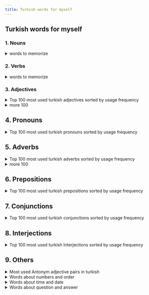 ```yaml
---
title: Turkish words for myself
---
```


## Turkish words for myself

### 1. Nouns

<details markdown=1>
<summary>words to memorize</summary>

1. başarı - success
2. sınav - exam
3. çevre - environment
4. özgürlük - freedom
5. aşama - stage, phase
6. çözüm - solution
7. toplum - society
8. ilgi - interest, attention
9. durum - situation, status
10. ayrıntı - detail
11. mücadele - struggle, fight
12. özlemek - miss
13. laf - word, talk
14. amaç - goal, aim
15. kural - rule
16. moral - morale
17. olay - event, incident
18. önem - importance
19. özellik - feature
20. aday - candidate
21. alışkanlık - habit
22. arama - search, inquiry
23. barış - peace
24. belge - document, certificate
25. beyin - brain
26. bez - cloth, fabric
27. biber - pepper
28. birey - individual
29. bitki - plant
30. börek - pastry, pie
31. boşver - never mind, forget it
32. cebir - algebra
33. cep - pocket
34. cephe - front, facade
35. çaba - effort, attempt
36. çamaşır - laundry
37. çatı - roof, ceiling
38. çek - check, draft
39. çekiç - hammer
40. çeviri - translation, interpretation
41. çift - pair, couple
42. çimento - cement
43. çizgi - line, stripe
44. çorap - sock
45. dalga - wave
46. damar - vein, artery
47. darbe - coup, blow
48. davet - invitation
49. değişim - change, exchange
50. dönüşüm - conversion, transformation
51. deli - crazy, mad
52. deneme - trial, experiment
53. depo - storage
54. derinlik - depth
55. dernek - association, society
56. dev - giant, huge
57. dezavantaj - disadvantage
58. diğer - other, another
59. dinlenme - rest, relaxation
60. doğa - nature
61. dolap - cupboard, closet
62. domuz - pig
63. dondurma - ice cream
64. dönem - period, term
65. duvar - wall
66. duyuru - announcement, notice
67. düğün - wedding
68. düşük - low, inferior
69. düzen - order, organization
70. egoist - selfish, egotistical
71. eleştiri - criticism, review
72. emlak - real estate, property
73. emniyet - safety, security
74. engel - obstacle, barrier
75. enteresan - interesting, curious
76. envanter - inventory, list
77. eş - spouse, partner
78. etkileşim - interaction, influence
79. evrim - evolution
80. farkındalık - awareness, consciousness
81. fatura - bill, invoice
82. finans - finance
83. fırtına - storm, tempest
84. garaj - garage
85. genel - general, common
86. gizli - secret, hidden
87. gölge - shadow

</details>

### 2. Verbs

<details markdown=1>
<summary>words to memorize</summary>

1. bulmak - to find
2. etkilemek - to affect, influence
3. anlamak - to understand
4. düşünmek - to think
5. yapmamak - to not do, avoid
6. yapılabilen - can be done, possible
7. yapılabilmesi - possibility of being done
8. düzenlemek - to arrange, organize
9. kalmamak - to not stay, to not remain
10. savunmak - to defend, advocate
11. sürmek - to continue, last
12. özetlemek - to summarize
13. uğramak - to visit, stop by
14. ilgilenmek - to be interested in, to take care of
15. başarmak - to succeed, accomplish
16. belirtmek - to indicate, state
17. izlemek - to watch, follow
18. ödemek - to pay
19. yararlanmak - to benefit from, take advantage of
20. bulundurmak - to keep, have
21. etkileşime girmek - to interact
22. ilerlemek - to progress, advance
23. ödeşmek - to pay back, settle accounts
24. seçmek - to choose, select
25. taşımak - to carry, transport
26. ilgi göstermek - to show interest, care
27. istifade etmek - to benefit from, take advantage of
28. kaynaklanmak - to stem from, originate from
29. keşfetmek - to discover, explore
30. öne çıkmak - to stand out, be prominent
31. özgürleştirmek - to liberate, free
32. özlemle anmak - to remember fondly, reminisce
33. özveri göstermek - to show selflessness, sacrifice
34. sonuçlandırmak - to conclude, finalize
35. süslemek - to decorate, adorn
36. tamir etmek - to repair, fix
37. teşvik etmek - to encourage, motivate
38. uymak - to comply, adhere
39. uymak - to sleep
40. yaklaşmak - to approach, come near
41. aramak - to search for, look for
42. bilgi vermek - to inform, give information
43. değiştirmek - to change, alter
44. getirmek - to bring, fetch
45. kelimeleri karıştırmak - to mix up words
46. öpmek - to kiss
47. özlem duymak - to feel homesick, miss
48. temizlemek - to clean, tidy up
49. uyarılmak - to be warned, cautioned
50. yenmek - to defeat, conquer
51. yıpranmak - to wear out, be worn out
52. yürütmek - to execute, carry out
53. adlandırmak - to name, label
54. alışmak - to get used to, become accustomed to
55. arkadaş edinmek - to make friends
56. ayrı olmak - to be separate, be apart
57. belirlemek - to determine, set
58. benzemek - to resemble, look like
59. buluşmak - to meet up, rendezvous
60. çözmek - to solve, resolve
61. danışmak - to consult, ask for advice
62. dayanmak - to endure, withstand
63. emretmek - to order, command
64. güvenmek - to trust, have faith in
65. halletmek - to handle, take care of
66. hedeflemek - to target, aim for
67. izin vermek - to permit, allow
68. işe girmek - to start a job, begin working
69. katlanmak - to endure, tolerate
70. kıyafet giymek - to wear clothes
71. kıyaslamak - to compare, contrast
72. merak etmek - to be curious, wonder
73. öfkelendirmek - to anger, make someone angry
74. reddetmek - to reject, refuse
75. şaşırmak - to be surprised, amazed

</details>


### 3. Adjectives

<details markdown=1>
<summary>Top 100 most used turkish adjectives sorted by usage frequency</summary>

1. iyi - good

2. yeni - new

3. büyük - big, large

4. güzel - beautiful

5. diğer - other

6. eski - old

7. farklı - different

8. aynı - same

9. en iyi - best

10. genç - young

11. küçük - small, little

12. önemli - important

13. uzun - long

14. kolay - easy, simple

15. çeşitli - various

16. sıcak - warm, hot

17. kötü - bad, poor

18. zor - difficult, hard

19. hızlı - fast, quick

20. yakın - near, close

21. açık - open

22. güçlü - strong, powerful

23. beyaz - white

24. mavi - blue

25. siyah - black

26. tam - full, complete

27. sağlıklı - healthy

28. kırmızı - red

29. yüksek - high, tall

30. düşük - low

31. sarı - yellow

32. açık renkli - light-colored

33. karanlık - dark

34. sade - simple, plain

35. farkındalık - conscious, aware

36. mutlu - happy

37. sessiz - quiet

38. güvenli - safe, secure

39. dolu - full

40. boş - empty

41. kısa - short

42. eğlenceli - fun, enjoyable

43. mükemmel - perfect, excellent

44. zayıf - weak

45. sıradan - ordinary

46. hoş - pleasant

47. sert - hard, tough

48. ucuz - cheap, inexpensive

49. pahalı - expensive, costly

50. tatlı - sweet

51. taze - fresh

52. kuru - dry

53. acı - bitter, sour, hot

54. ağır - heavy, difficult

55. hafif - light, easy

56. olası - possible

57. yanlış - wrong, incorrect

58. doğru - right, correct

59. kıvırcık - curly

60. düz - straight

61. tatmin edici - satisfying

62. yorgun - tired

63. karanlık renkli - dark-colored

64. beyaz renkli - white-colored

65. siyah renkli - black-colored

66. pürüzsüz - smooth

67. kabarık - fluffy

68. parlak - shiny, bright

69. mat - matte, dull

70. kolayca - easily

71. zahmetli - laborious, tedious

72. karanlık tonlu - dark-toned

73. açık tonlu - light-toned

74. zeki - intelligent, clever

75. aptal - stupid, foolish

76. tatmin edici olmayan - unsatisfactory

77. tatmin edici olan - satisfactory

78. keskin - sharp

79. donuk - dim, dull

80. sulu - watery

81. lezzetli - tasty, delicious

82. kötü kokulu - bad-smelling

83. güzel kokulu - good-smelling

84. sıcak renkli - warm-toned

85. soğuk renkli - cool-toned

86. tatlımsı - sweetish

87. ekşi - sour

88. tatlımsı olmayan - unsweetened

89. tatlımsı olan - sweetened

90. zehirli - poisonous, toxic

91. sağlıksız - unhealthy

92. sağlıklı olmayan - unhealthy

93. sağlıklı olan - healthy

94. kısa boylu - short (in height)

95. uzun boylu - tall (in height)

96. kısa süreli - short-term

97. uzun süreli - long-term

98. küçük boyutlu - small-sized

99. büyük boyutlu - large-sized

100. orta boyutlu - medium-sized.

</details>

<details markdown=1>
<summary>more 100</summary>

1. iğrenç - disgusting, revolting

2. harika - wonderful, fantastic

3. korkunç - scary, frightening

4. sıradışı - extraordinary, unusual

5. sıradan olmayan - extraordinary, uncommon

6. sakin - calm, peaceful

7. heyecanlı - exciting, thrilling

8. korkak - cowardly, fearful

9. cesur - brave, courageous

10. şaşırtıcı - surprising, astonishing

11. şaşırmış - surprised, shocked

12. meşgul - busy, occupied

13. boş zamanlı - leisurely, idle

14. kolayca açılan - easy to open

15. zor açılan - difficult to open

16. tatmin edici olmayan - unsatisfactory, unfulfilling

17. tatmin edici olan - satisfactory, fulfilling

18. farkındalık sahibi - aware, conscious

19. farkındalık yoksunu - unaware, unconscious

20. sıkıcı - boring, dull

21. ilginç - interesting, intriguing

22. yorgun düşmüş - exhausted, worn out

23. enerjik - energetic, lively

24. yorgun olmayan - tireless, energetic

25. yorgunluğunu hisseden - tired, fatigued

26. kötü huylu - ill-tempered, bad-tempered

27. iyi huylu - good-natured, well-tempered

28. hırslı - ambitious, driven

29. başarısız - unsuccessful, failed

30. başarılı - successful, accomplished

31. zeki - smart, clever

32. aptal - foolish, stupid

33. aşırı - excessive, extreme

34. az - little, few

35. başarısız olmayan - successful, not failing

36. başarısız olan - unsuccessful, failing

37. geniş - wide, spacious

38. dar - narrow, tight

39. mutsuz - unhappy, miserable

40. mutlu olmayan - unhappy, dissatisfied

41. mutlu olan - happy, satisfied

42. sert - tough, hard

43. yumuşak - soft, gentle

44. sıcakkanlı - warm-hearted, friendly

45. soğukkanlı - cold-hearted, unfriendly

46. cömert - generous, lavish

47. cimri - stingy, miserly

48. kıskanç - jealous, envious

49. kıskanmayan - non-jealous, unenvious

50. sevgi dolu - loving, affectionate

51. sevgisiz - loveless, unaffectionate

52. güçsüz - powerless, weak

53. güçlü olmayan - weak, not strong

54. güçlü olan - strong, powerful

55. yavaş - slow, sluggish

56. hızlı - fast, rapid

57. tembel - lazy, inactive

58. çalışkan - hardworking, industrious

59. temiz - clean, tidy

60. kirli - dirty, messy

61. kibar - polite, courteous

62. kaba - rude, impolite

63. romantik - romantic

64. romantik olmayan - unromantic

65. yaratıcı - creative

66. yaratıcı olmayan - uncreative

67. basit - simple, basic

68. karmaşık - complicated, complex

69. sürprizli - surprising, unexpected

70. sürprizsiz - unsurprising, expected

71. zengin - rich, wealthy

72. fakir - poor, impoverished

73. saygılı - respectful, reverent

74. saygısız - disrespectful, irreverent

75. değişken - variable, changeable

76. sabit - constant, steady

77. hoş olmayan - unpleasant, unenjoyable

78. hoş olan - pleasant, enjoyable

79. iğrenç kokulu - foul-smelling, stinky

80. hoş kokulu - pleasant-smelling, fragrant

81. kelimeleri karıştıran - confused, mixed up

82. karışıklık yaratan - confusing, chaotic

83. sağlıklı olmayan - unhealthy, unwholesome

84. sağlıklı olan - healthy, wholesome

85. ince - thin, slender

86. kalın - thick, bulky

87. kıvırcık saçlı - curly-haired

88. düz saçlı - straight-haired

89. kıvırcık olmayan - straight-haired, not curly

90. kıvırcık olan - curly-haired, wavy

91. açık fikirli - open-minded

92. dar görüşlü - narrow-minded

93. mantıklı - logical, rational

94. mantıksız - illogical, irrational

95. duygusal - emotional, sentimental

96. duygusuz - emotionless, unemotional

97. sessiz olmayan - noisy, loud

98. sessiz olan - quiet, peaceful

99. huzursuz - restless, uneasy

100. huzurlu - peaceful, tranquil.

</details>

## 4. Pronouns

<details markdown=1>
<summary>Top 100 most used turkish pronouns sorted by usage frequency</summary>

1. ben - I, me

2. sen - you (singular, informal)

3. biz - we, us

4. siz - you (singular or plural, formal)

5. onlar - they, them

6. o - he, she, it

7. kendim - myself

8. kendin - yourself (singular, informal)

9. kendisi - himself, herself, itself

10. kendimiz - ourselves

11. kendinizi - yourself (singular or plural, formal)

12. kendileri - themselves

13. kim - who

14. ne - what

15. hangi - which

16. herhangi - any

17. hiçkimse - nobody, no one

18. biri - someone, somebody

19. kendisi - oneself

20. öteki - other

21. kendi - own

22. birbirleri - each other

23. başkası - someone else

24. diğeri - another, other one

25. şey - thing

26. herkes - everyone, everybody

27. kimse - anyone, anybody

28. hepimiz - all of us

29. sizin - your (singular or plural, formal)

30. benim - my

31. kendi kendine - by oneself, on one's own

32. bir şey - anything, something

33. bazıları - some, some of them

34. kendiniz - yourselves (singular or plural, formal)

35. kendi kendilerine - by themselves, on their own

36. kendi kendimize - to ourselves

37. kendilerine - to themselves

38. kendimize - to ourselves

39. birbirimize - to each other

40. birbirlerine - to each other

41. kendilerinden - from themselves

42. kendimden - from myself

43. kendisinden - from himself, from herself, from itself

44. kendimizden - from ourselves

45. kendinize - to yourself (singular or plural, formal)

46. kendilerine - to themselves

47. kendimden - to myself

48. kendisinden - to himself, to herself, to itself

49. kendimizden - to ourselves

50. kendin - yourself (singular, informal)

51. kimin - whose

52. onların - their

53. kime - to whom

54. neyi - what (accusative case)

55. niçin - why

56. ne zaman - when

57. hangisi - which one

58. neden - why

59. kaç - how many, how much

60. kimler - who (plural)

61. neresi - where

62. ne kadar - how much

63. ne şekilde - how

64. hiçbiri - none, neither

65. başka - other, another

66. kendileriyle - with themselves

67. kendimle - with myself

68. kendisiyle - with himself, with herself, with itself

69. kendimizle - with ourselves

70. kendinizle - with yourselves (singular or plural, formal)

71. birbirinizle - with each other

72. birbirleriyle - with each other

73. kendilerinden - from themselves

74. kendimden - from myself

75. kendisinden - from himself, from herself, from itself

76. kendimizden - from ourselves

77. kendinize - to yourself (singular or plural, formal)

78. kendilerine - to themselves

79. kendimden - to myself

80. kendisinden - to himself, to herself, to itself

81. kendimizden - to ourselves

82. kendin - yourself (singular, informal)

83. kimseye - to anyone, to anybody

84. birine - to someone, to somebody

85. herhangi biri - anyone, anybody

86. bir şeyler - something, anything

87. bazı şeyler - some things

88. her şey - everything

89. her biri - each one

90. bazıları - some, some of them

91. hangi şey - which thing

92. hangisi - which one

93. kendi kendimize - to ourselves

94. kendilerine - to themselves

95. kendimize - to ourselves

96. birbirimize - to each other

97. birbirlerine - to each other

98. kendilerinden - from themselves

99. kendimden - from myself

100. kendisinden - from himself, from herself, from itself.

</details>

## 5. Adverbs

<details markdown=1>
<summary>Top 100 most used turkish adverbs sorted by usage frequency</summary>

1. çok - very, much

2. daha - more, further

3. şimdi - now

4. neden - why

5. burada - here

6. hemen - immediately

7. belki - maybe, perhaps

8. gerçekten - really, truly

9. sonra - later, after

10. asla - never, not at all

11. önce - before

12. böyle - like this, such

13. muhtemelen - probably, possibly

14. hep - always

15. yine - again, still

16. nerede - where

17. nihayet - finally, at last

18. henüz - yet, still

19. yavaşça - slowly

20. tamam - okay, all right

21. dün - yesterday

22. özellikle - especially, particularly

23. her zaman - always

24. şimdilik - for now, at the moment

25. yarın - tomorrow

26. kesinlikle - absolutely, definitely

27. sonra - afterwards

28. biraz - a little, somewhat

29. şurada - there

30. hala - still, yet

31. evet - yes

32. yanlış - wrong, incorrectly

33. buradan - from here

34. neredeyse - nearly, almost

35. genellikle - generally, usually

36. birden - suddenly

37. belirli - certain, specific

38. sonra - then

39. hızlı - fast, quickly

40. öylece - like that, just like that

41. sonunda - in the end, finally

42. az - few, little

43. tekrar - again, once more

44. özgürce - freely

45. şu anda - at the moment, currently

46. önceden - beforehand

47. ne zaman - when

48. kesin - certain, sure

49. mutlaka - definitely, surely

50. özellikle - specially, particularly

51. şiddetle - strongly, intensely

52. birlikte - together

53. yakın - close, nearby

54. zaten - already, anyway

55. başlangıçta - initially, originally

56. yüksek - high, highly

57. aniden - suddenly

58. sonradan - later, afterwards

59. hafifçe - lightly

60. öncelikle - first of all, primarily

61. şimdiye kadar - so far, until now

62. hiçbir zaman - never, at no time

63. kesinlikle - certainly, absolutely

64. yanlışlıkla - accidentally, mistakenly

65. mümkün - possible, possibly

66. muhtemelen - likely, probably

67. yeterince - enough, sufficiently

68. açıkça - clearly, openly

69. sonuçta - in the end, after all

70. tek başına - alone, by oneself

71. güzelce - nicely, beautifully

72. özellikle - mainly, particularly

73. yalnızca - only, just

74. bilinçli - conscious, consciously

75. sadece - only, just

76. aslında - actually, in fact

77. önceden - previously, beforehand

78. nedeniyle - because of, due to

79. ayrıca - also, additionally

80. yakından - closely, closely

81. buradan - herefrom, from here

82. önceki - previous, earlier

83. özellikle - primarily, particularly

84. mutlaka - necessarily, definitely

85. özellikle - peculiarly, particularly

86. hiç - never, ever

87. ileri - forward, ahead

88. özgür - free, freely

89. önceki - former, previous

90. özellikle - especially, specifically

91. zor - difficult, hard

92. son - last, latest

93. hep - always, constantly

94. yavaş - slow, slowly

95. ileriye - forward, ahead

96. şöyle - like this, so

97. önceki - earlier, previous

98. hep beraber - altogether, all together

99. özellikle - principally, particularly

100. özgür - liberally, freely

</details>

<details markdown=1>
<summary>more 100</summary>

1. yaklaşık - approximately, about

2. kesinlikle - definitely, absolutely

3. sık sık - often, frequently

4. büyük ihtimalle - most likely, probably

5. ayrı ayrı - separately, individually

6. ileriye doğru - forward, ahead

7. özellikle - particularly, especially

8. kasıtlı olarak - intentionally, deliberately

9. ayrıca - also, additionally

10. tam da - exactly, precisely

11. hatta - even, indeed

12. ne yazık ki - unfortunately, regrettably

13. yeterli - enough, sufficient

14. yavaş yavaş - slowly, gradually

15. en sonunda - finally, eventually

16. kesinlikle - surely, certainly

17. aşağı yukarı - roughly, approximately

18. ne kadar - how much, how many

19. yalnız - alone, lonely

20. aynı şekilde - likewise, similarly

21. hızlıca - quickly, rapidly

22. daha önce - previously, earlier

23. hiçbir şekilde - by no means, in no way

24. kesinlikle - without a doubt, absolutely

25. bizzat - personally, in person

26. hafif - light, lightly

27. bir arada - together, jointly

28. daha fazla - more, further

29. birbirine - to each other, mutually

30. aniden - suddenly, abruptly

31. genel olarak - generally, overall

32. hep birlikte - all together, collectively

33. öncekinden - from before, previously

34. nedeniyle - due to, because of

35. özellikle - above all, particularly

36. geçmişte - in the past, previously

37. son derece - extremely, very

38. yalnızca - solely, only

39. aynı zamanda - at the same time, also

40. daha da - even more, furthermore

41. önceden - previously, beforehand

42. kesinlikle - for sure, definitely

43. her defasında - every time, each time

44. zorunlu olarak - necessarily, inevitably

45. ayrıntılı - detailed, in detail

46. özellikle - especially, particularly

47. zaten - already, in fact

48. hızlı - fast, quickly

49. kesinlikle - absolutely, positively

50. tekrar - again, once more

51. sadece - only, just

52. daha sonra - later, afterwards

53. kesinlikle - certainly, surely

54. özellikle - mainly, particularly

55. mutlaka - absolutely, definitely

56. şimdilik - for now, at present

57. hemen - right away, immediately

58. birbirlerine - to each other, mutually

59. hep - always, constantly

60. ileriye doğru - forward, ahead

61. önceden - beforehand, in advance

62. nedeniyle - due to, because of

63. sırasıyla - in order, sequentially

64. kesin - definite, certain

65. özellikle - essentially, particularly

66. hızlıca - rapidly, quickly

67. ayrıca - furthermore, moreover

68. şimdiye kadar - up until now, so far

69. birlikte - together, jointly

70. tamamen - completely, entirely

71. öncelikle - primarily, above all

72. yavaşça - slowly, gently

73. kesinlikle - positively, absolutely

74. her zaman - always, all the time

75. geçenlerde - recently, lately

76. yani - in other words, that is

77. özellikle - specifically, particularly

78. ayrı ayrı - individually, separately

79. daha da - even more, further

80. mutlaka - necessarily, definitely

81. ayrıntılı - detailed, in detail

82. kesinlikle - certainly, positively

83. tekrar - again, once more

84. özellikle - particularly, especially

85. zorunlu olarak - necessarily, inevitably

86. daha sonrasında - subsequently, afterwards

87. aynı şekilde - likewise, similarly

88. önceden - previously, beforehand

89. kesinlikle - definitely, absolutely

90. hep birlikte91. öncelikle - firstly, primarily

92. son zamanlarda - lately, recently

93. nihayetinde - ultimately, finally

94. yarım saatte - in half an hour, quickly

95. tamamen - totally, completely

96. çabucak - quickly, swiftly

97. her biri - each one, every one

98. önceden - before, previously

99. yalnızca - only, solely

100. yine de - nevertheless, still

</details>

## 6. Prepositions

<details markdown=1>
<summary>Top 100 most used turkish prepositions sorted by usage frequency</summary>

1. için - for, in order to

2. ile - with

3. gibi - like, as

4. de - also, too

5. ve - and

6. üzerine - on, upon

7. kadar - until, as far as

8. sonra - after, afterwards

9. içinde - within, inside

10. arasında - between, among

11. karşı - against, towards

12. dışında - outside, except for

13. ortasında - in the middle of, amidst

14. boyunca - throughout, during

15. ait - belonging to

16. yanında - next to, beside

17. için - to, for

18. önünde - in front of, before

19. kadar - up to, until

20. kadar - as much as, to the extent that

</details>

## 7. Conjunctions

<details markdown=1>
<summary>Top 100 most used turkish conjunctions sorted by usage frequency</summary>

1. ve - and

2. veya - or

3. ama - but

4. fakat - but, however

5. veya ya da - or

6. yani - that is, in other words

7. çünkü - because

8. oysa - whereas, while

9. ancak - however, only

10. hem - both, as well as

11. ya - or

12. değişik - otherwise, alternatively

13. dolayı - therefore, thus

14. hatta - even, in fact

15. lakin - but, however

16. yalnız - but, yet

17. ile - with, and

18. zira - because, since

19. öyleyse - so, therefore

20. o halde - so, therefore

21. ne - neither, nor

22. fakat - although, though

23. ama - yet, however

24. yine - again, still

25. madem - since, as

26. daha - further, moreover

27. ya da - or

28. yoksa - otherwise, or else

29. üstelik - moreover, furthermore

30. halbuki - whereas, while

31. yani - or rather, that is to say

32. eğer - if

33. çünkü - for, because

34. buna karşın - on the other hand, however

35. yine de - nevertheless, still

36. öyle ki - so that, in such a way that

37. lâkin - but, however

38. oysaki - but, however

39. bir yandan - on one hand, while

40. yalnızca - only, just

41. hatta - even, indeed

42. hele - especially, particularly

43. yine - still, again

44. dolayısıyla - therefore, hence

45. yeter ki - as long as, provided that

46. demek ki - so, therefore

47. önce - before, first

48. sonra - then, afterwards

49. belki - maybe, perhaps

50. yüzünden - because of, due to

51. gibi - like, as

52. başka türlü - otherwise, differently

53. ayrıca - also, additionally

54. hele ki - especially, particularly

55. mesela - for example, such as

56. nitekim - as a matter of fact, indeed

57. fakat - nevertheless, however

58. zaten - already, in fact

59. oysa ki - whereas, while

60. yahut - or

61. öyle - so, thus

62. yalnız - alone, only

63. ne zaman - when, whenever

64. doğrusu - to be honest, actually

65. yine de - still, nonetheless

66. yine de - yet, nevertheless

67. mesela - for instance, such as

68. yüzünden - due to, because of

69. belki de - maybe, perhaps

70. fakat - yet, though

71. oysa ki - while, whereas

72. çünkü - seeing as, since

73. yine de - in spite of, despite

74. öte yandan - on the other hand, in contrast

75. yine de - even so, nonetheless

76. ne kadar - however much, no matter how much

77. ayrıca - also, furthermore

78. zira ki - because, since

79. yani - meaning, that is to say

80. lâkin - although, yet

81. oysaki - yet, nevertheless

82. ne - neither, nor

83. yine de - all the same, even so

84. belki de - perhaps, maybe

85. çünkü - given that, considering that

86. demek ki - in other words, so

87. yüzünden - owing to, on account of

88. şöyle ki - in such a way that, so that

89. o halde - in that case, then

90. belki - possibly, maybe

91. yine de - even then, still

92. çünkü ki - because, for

93. yani - in essence, essentially

94. öyleyse - thus, then

95. belki de - probably, perhaps

96. ancak - just, only

97. hâlbuki - while, whereas

98. eğer ki - if, provided that99. yine de - even in spite of, still

100. nedense - for some reason, somehow

</details>

## 8. Interjections

<details markdown=1>
<summary>Top 100 most used turkish Interjections sorted by usage frequency</summary>

1. evet - yes

2. hayır - no

3. şşş - shh

4. vay - wow

5. aah - aah

6. oh - oh

7. yuh - shame, disgust

8. eyvah - oh no

9. aman - oh my

10. maşallah - congratulations, well done

11. yine mi - again?

12. eyvallah - thanks, okay

13. hı - hmm

14. hadi - come on

15. yani - I mean

16. yav - hey, come on

17. ya - hey, come on

18. oha - wow, OMG

19. helal - bravo, well done

20. canım - come on, oh please

21. hah - aha

22. hay allah - oh my god

23. eywallah - okay, thanks

24. neyse - anyway

25. amenna - so be it

26. olur - okay, it's okay

27. tamam - okay, all right

28. sağ ol - thanks

29. merak etme - don't worry

30. peki - okay, sure

31. hoppala - oops

32. akıl fikir - cheers, congratulations

33. allah allah - oh my god

34. hadi canım - oh come on

35. sakın - don't

36. eyvahlar olsun - oh dear

37. yarabbim - oh my god

38. ne güzel - how nice

39. inşallah - God willing

40. aferin - well done

41. boşver - never mind

42. maalesef - unfortunately

43. bekle - wait

44. eyvah ki - oh no

45. işte - there it is

46. şükür - thank goodness

47. sağ olasın - thanks

48. eline sağlık - well done

49. özür dilerim - I'm sorry

50. haydi - let's go

51. yeter - enough

52. ne yani - what do you mean

53. teşekkürler - thank you

54. yuh olsun - shame on you

55. nafile - it's no use

56. sağlık olsun - thank goodness

57. yazık - what a pity

58. ben de öyle düşünüyorum - I think so too

59. iyi misin - are you okay

60. ne olacak - what will happen

61. sabırlı ol - be patient

62. olmaz - it can't be done

63. şanslısın - you're lucky

64. kusura bakma - excuse me

65. eyvah ki ne eyvah - oh no

66. nasıl - how

67. inanmıyorum - I can't believe it

68. canım sıkıldı - I'm bored

69. boşuna - in vain

70. üzgünüm - I'm sorry

71. canım yanıyor - it hurts

72. hadi ya - really?

73. hadi bakalım - let's see

74. olabilir - it's possible

75. ne kadar - how much

76. ne yazık - unfortunately

77. gözün aydın - congratulations

78. sağ salim - safe and sound

79. bekle bir dakika - wait a minute

80. nasıl yani - what do you mean

81. ne zaman - when

82. ne diyorsun - what are you saying

83. hadi canım sende - oh come on, you too

84. allah kahretsin - damn it

85. hadi canım ya - oh come on

86. korkma - don't be afraid

87. rica ederim - you're welcome

88. ne kadar güzel - how beautiful

89. ne güzel şey - how nice

90. ne yazık ki - unfortunately

91. özür dilemek - to apologize

92. ne kadar zamandır - how long

93. hadi canım sende ya - oh come on, you too

94. hakkaten - really

95. ne kadar güzelmiş - how beautiful it is

96. canım çekti - I crave it

97. yine de - nevertheless

98. ne kadar da güzel - how beautiful it is

99. ne kadar da iyi - how good it is

100. hadi öyleyse - all right then

</details>

## 9. Others

<details markdown=1>
<summary>Most used Antonym adjective pairs in turkish</summary>

1. büyük - küçük (big - small)

2. geniş - dar (wide - narrow)

3. uzun - kısa (long - short)

4. yüksek - alçak (high - low)

5. sıcak - soğuk (hot - cold)

6. hızlı - yavaş (fast - slow)

7. açık - kapalı (open - closed)

8. güzel - çirkin (beautiful - ugly)

9. zengin - fakir (rich - poor)

10. kolay - zor (easy - difficult)

11. sağlıklı - hasta (healthy - sick)

12. temiz - kirli (clean - dirty)

13. mutlu - mutsuz (happy - unhappy)

14. tatlı - acı (sweet - sour)

15. iyi - kötü (good - bad)

16. doyurucu - aç (satisfying - hungry)

17. canlı - cansız (alive - lifeless)

18. güçlü - zayıf (strong - weak)

19. yakın - uzak (near - far)

20. aç - tok (hungry - full)

</details>

<details markdown=1>
<summary>Words about numbers and order</summary>

1. bir (one)

2. iki (two)

3. üç (three)

4. dört (four)

5. beş (five)

6. altı (six)

7. yedi (seven)

8. sekiz (eight)

9. dokuz (nine)

10. on (ten)

11. yüz (hundred)

12. bin (thousand)

13. milyon (million)

14. ilk (first)

15. son (last)

16. orta (middle)

17. ikinci (second)

18. üçüncü (third)

19. dördüncü (fourth)

20. beşinci (fifth)

21. altıncı (sixth)

22. yedinci (seventh)

23. sekizinci (eighth)

24. dokuzuncu (ninth)

25. onuncu (tenth)

</details>

<details markdown=1>
<summary>Words about time and date</summary>

1. gün (day)

2. saat (hour)

3. yıl (year)

4. dakika (minute)

5. saniye (second)

6. ay (month)

7. hafta (week)

8. gece (night)

9. sabah (morning)

10. öğleden sonra (afternoon)

11. akşam (evening)

12. öğle (noon)

13. cumartesi (Saturday)

14. pazar (Sunday)

15. salı (Tuesday)

16. çarşamba (Wednesday)

17. perşembe (Thursday)

18. cuma (Friday)

19. ocak (January)

20. şubat (February)

21. mart (March)

22. nisan (April)

23. mayıs (May)

24. haziran (June)

25. temmuz (July)

26. ağustos (August)

27. eylül (September)

28. ekim (October)

29. kasım (November)

30. aralık (December)

</details>

<details markdown=1>
<summary>Words about question and answer</summary>

1. ne (what)

2. nerede (where)

3. kim (who)

4. ne zaman (when)

5. nasıl (how)

6. niye/neden (why)

7. hangi (which)

8. kaç (how many/how much)

9. hangisi (which one)

10. hangisi (which ones)

11. hangi tarafta (which side)

12. hangi yönde (which direction)

13. hangi renk (which color)

14. hangi numara (which number)

15. hangi dilde (which language)

16. hangi okulda (which school)

17. hangi yılda (which year)

18. hangi saatte (which hour)

19. hangi ayda (which month)

20. hangi ülkede (which country)

</details>

